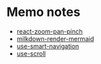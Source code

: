 # Memo notes

- [react-zoom-pan-pinch](./zoom-pan-pinch-pane)
- [milkdown-render-mermaid](./milkdown-render-mermaid)
- [use-smart-navigation](./use-smart-navigation)
- [use-scroll](./use-scroll)
